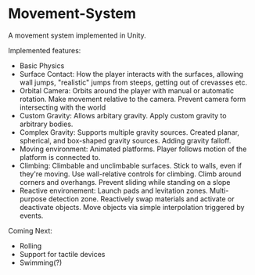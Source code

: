 # Movement-System

A movement system implemented in Unity.

Implemented features:
- Basic Physics
- Surface Contact: How the player interacts with the surfaces, allowing wall jumps, "realistic" jumps from steeps, getting out of crevasses etc.
- Orbital Camera: Orbits around the player with manual or automatic rotation. Make movement relative to the camera. Prevent camera form intersecting with the world
- Custom Gravity: Allows arbitary gravity. Apply custom gravity to arbitrary bodies.
- Complex Gravity: Supports multiple gravity sources. Created planar, spherical, and box-shaped gravity sources. Adding gravity falloff.
- Moving environment: Animated platforms. Player follows motion of the platform is connected to.
- Climbing: Climbable and unclimbable surfaces. Stick to walls, even if they're moving. Use wall-relative controls for climbing. Climb around corners and overhangs. Prevent sliding while standing on a slope
- Reactive environement: Launch pads and levitation zones. Multi-purpose detection zone. Reactively swap materials and activate or deactivate objects. Move objects via simple interpolation triggered by events.

Coming Next:
- Rolling
- Support for tactile devices
- Swimming(?)
